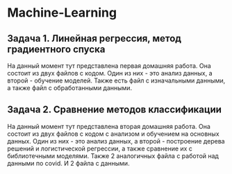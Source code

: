 # Machine-Learning
 
 
 ## Задача 1. Линейная регрессия, метод градиентного спуска
 На данный момент тут представлена первая домашняя работа. Она состоит из двух файлов с кодом. Один из них - это анализ данных, а второй - обучение моделей. Также есть файл с изначальными данными, а также файл с обработанными данными. 
 
  ## Задача 2. Сравнение методов классификации
 На данный момент тут представлена вторая домашняя работа. Она состоит из двух файлов с кодом c анализом и обучением на основных данных. Один из них - это анализ данных, а второй - построение дерева решений и логистической регрессии, а также сравнение их с библиотечными моделями. Также 2 аналогичных файла с работой над данными по covid. И 2 файла с данными.
